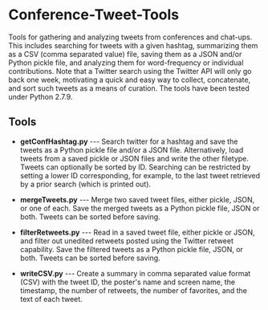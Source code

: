 # Conference-Tweet-Tools
Tools for gathering and analyzing tweets from conferences and chat-ups. This includes searching for tweets with a given hashtag, summarizing them as a CSV (comma separated value) file, saving them as a JSON and/or Python pickle file, and analyzing them for word-frequency or individual contributions. Note that a Twitter search using the Twitter API will only go back one week, motivating a quick and easy way to collect, concatenate, and sort such tweets as a means of curation. The tools have been tested under Python 2.7.9.

## Tools

* **getConfHashtag.py** --- Search twitter for a hashtag and save the tweets as a Python pickle file and/or a JSON file. Alternatively, load tweets from a saved pickle or JSON files and write the other filetype. Tweets can optionally be sorted by ID. Searching can be restricted by setting a lower ID corresponding, for example, to the last tweet retrieved by a prior search (which is printed out).

* **mergeTweets.py** --- Merge two saved tweet files, either pickle, JSON, or one of each. Save the merged tweets as a Python pickle file, JSON or both. Tweets can be sorted before saving.

* **filterRetweets.py** --- Read in a saved tweet file, either pickle or JSON, and filter out unedited retweets posted using the Twitter retweet capability. Save the filtered tweets as a Python pickle file, JSON, or both.  Tweets can be sorted before saving.

* **writeCSV.py** ---  Create a summary in comma separated value format (CSV) with the tweet ID, the poster's name and screen name, the timestamp, the number of retweets, the number of favorites, and the text of each tweet. 